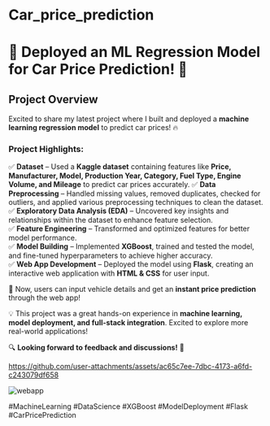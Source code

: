 # Car_price_prediction
# 🚀 Deployed an ML Regression Model for Car Price Prediction! 🚀  

## Project Overview  
Excited to share my latest project where I built and deployed a **machine learning regression model** to predict car prices! 🔥  

### **Project Highlights:** 
✅ **Dataset** – Used a **Kaggle dataset** containing features like **Price, Manufacturer, Model, Production Year, Category, Fuel Type, Engine Volume, and Mileage** to predict car prices accurately.
✅ **Data Preprocessing** – Handled missing values, removed duplicates, checked for outliers, and applied various preprocessing techniques to clean the dataset.  
✅ **Exploratory Data Analysis (EDA)** – Uncovered key insights and relationships within the dataset to enhance feature selection.  
✅ **Feature Engineering** – Transformed and optimized features for better model performance.  
✅ **Model Building** – Implemented **XGBoost**, trained and tested the model, and fine-tuned hyperparameters to achieve higher accuracy.  
✅ **Web App Development** – Deployed the model using **Flask**, creating an interactive web application with **HTML & CSS** for user input.  
  

🔗 Now, users can input vehicle details and get an **instant price prediction** through the web app!  

💡 This project was a great hands-on experience in **machine learning, model deployment, and full-stack integration**. Excited to explore more real-world applications!  

🔍 **Looking forward to feedback and discussions!** 🚀  


https://github.com/user-attachments/assets/ac65c7ee-7dbc-4173-a6fd-c243079df658

![webapp](https://github.com/user-attachments/assets/3856d104-99e3-4971-a032-fd2f7b1ee864)

#MachineLearning #DataScience #XGBoost #ModelDeployment #Flask #CarPricePrediction  

